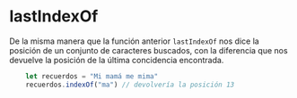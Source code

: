 # lastIndexOf

De la misma manera que la función anterior `lastIndexOf` nos dice la posición de un conjunto de caracteres buscados, con la diferencia que nos devuelve la posición de la última concidencia encontrada.

```js
    let recuerdos = "Mi mamá me mima"
    recuerdos.indexOf("ma") // devolvería la posición 13
```

